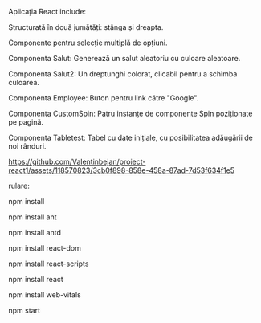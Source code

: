 


Aplicația React include:

Structurată în două jumătăți: stânga și dreapta.

Componente pentru selecție multiplă de opțiuni.

Componenta Salut:
Generează un salut aleatoriu cu culoare aleatoare.

Componenta Salut2:
Un dreptunghi colorat, clicabil pentru a schimba culoarea.

Componenta Employee:
Buton pentru link către "Google".

Componenta CustomSpin:
Patru instanțe de componente Spin poziționate pe pagină.

Componenta Tabletest:
Tabel cu date inițiale, cu posibilitatea adăugării de noi rânduri.


https://github.com/Valentinbejan/proiect-react1/assets/118570823/3cb0f898-858e-458a-87ad-7d53f634f1e5




rulare:

npm install 

npm install ant

npm install antd

npm install react-dom

npm install react-scripts

npm install react

npm install web-vitals

npm start
